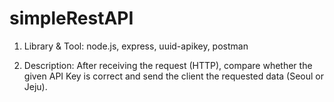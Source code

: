 # simpleRestAPI

1. Library & Tool: node.js, express, uuid-apikey, postman

2. Description: After receiving the request (HTTP), compare whether the given API Key is correct and send the client the requested data (Seoul or Jeju).
